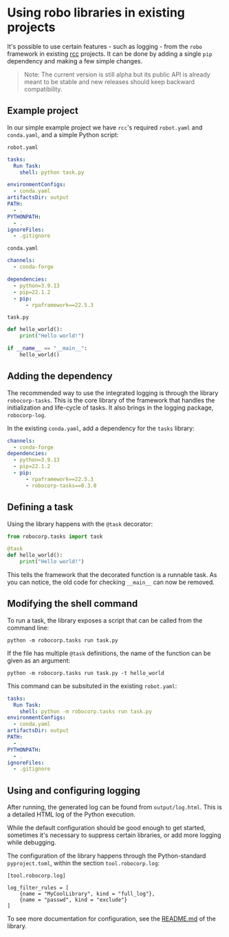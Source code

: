 # Using robo libraries in existing projects

It's possible to use certain features - such as logging - from the `robo` framework in existing [rcc](https://github.com/robocorp/rcc) projects. It can be done by adding a single `pip` dependency and making a few simple changes.

> Note: The current version is still alpha but its public API is already meant to be stable and new releases should keep backward compatibility.

## Example project

In our simple example project we have `rcc`'s required `robot.yaml` and `conda.yaml`, and a simple Python script:

`robot.yaml`
```yaml
tasks:
  Run Task:
    shell: python task.py

environmentConfigs:
  - conda.yaml
artifactsDir: output
PATH:
  - .
PYTHONPATH:
  - .
ignoreFiles:
  - .gitignore
```

`conda.yaml`
```yaml
channels:
  - conda-forge

dependencies:
  - python=3.9.13
  - pip=22.1.2
  - pip:
      - rpaframework==22.5.3
```

`task.py`
```python
def hello_world():
    print("Hello world!")

if __name__ == "__main__":
    hello_world()
```

## Adding the dependency

The recommended way to use the integrated logging is through the library `robocorp-tasks`. This is the core library of the framework that handles the initialization and life-cycle of tasks. It also brings in the logging package, `robocorp-log`.

In the existing `conda.yaml`, add a dependency for the `tasks` library:

```yaml
channels:
  - conda-forge
dependencies:
  - python=3.9.13
  - pip=22.1.2
  - pip:
      - rpaframework==22.5.3
      - robocorp-tasks==0.3.0
```
## Defining a task

Using the library happens with the `@task` decorator:

```python
from robocorp.tasks import task

@task
def hello_world():
    print("Hello world!")
```

This tells the framework that the decorated function is a runnable task. As you can notice, the old code for checking `__main__` can now be removed.

## Modifying the shell command

To run a task, the library exposes a script that can be called from the command line:

`python -m robocorp.tasks run task.py`

If the file has multiple `@task` definitions, the name of the function can be given as an argument:

`python -m robocorp.tasks run task.py -t hello_world`

This command can be subsituted in the existing `robot.yaml`:

```yaml
tasks:
  Run Task:
    shell: python -m robocorp.tasks run task.py
environmentConfigs:
  - conda.yaml
artifactsDir: output
PATH:
  - .
PYTHONPATH:
  - .
ignoreFiles:
  - .gitignore
```

## Using and configuring logging

After running, the generated log can be found from `output/log.html`. This is a detailed HTML log of the Python execution.

While the default configuration should be good enough to get started, sometimes it's necessary to suppress certain libraries, or add more logging while debugging.

The configuration of the library happens through the Python-standard `pyproject.toml`, within the section `tool.robocorp.log`:
```
[tool.robocorp.log]

log_filter_rules = [
    {name = "MyCoolLibrary", kind = "full_log"},
    {name = "passwd", kind = "exclude"}
]
```

To see more documentation for configuration, see the [README.md](https://github.com/robocorp/robo/blob/master/log/README.md) of the library.
